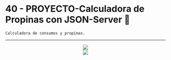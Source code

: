 # 40 - PROYECTO-Calculadora de Propinas con JSON-Server :bookmark_tabs:
~~~
Calculadora de consumos y propinas.
~~~
---
<p align="center" font-weight="bold">
      <img src="https://img.shields.io/badge/CSharp-323330?style=for-the-badge&logo=CSharp&logoColor=F7DF1E">
      <br>
      <img src="https://img.shields.io/badge/RESUELTO-informational?style=social&logo=csharp">
</p>
